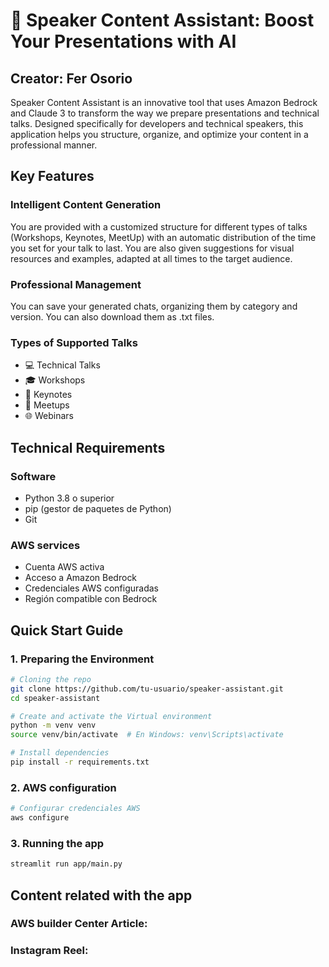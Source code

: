 # 🎤 Speaker Content Assistant: Boost Your Presentations with AI
##  Creator: Fer Osorio

Speaker Content Assistant is an innovative tool that uses Amazon Bedrock and Claude 3 to transform the way we prepare presentations and technical talks. Designed specifically for developers and technical speakers, this application helps you structure, organize, and optimize your content in a professional manner.

## Key Features

### Intelligent Content Generation
You are provided with a customized structure for different types of talks (Workshops, Keynotes, MeetUp) with an automatic distribution of the time you set for your talk to last. You are also given suggestions for visual resources and examples, adapted at all times to the target audience.

### Professional Management
You can save your generated chats, organizing them by category and version. You can also download them as .txt files.

### Types of Supported Talks
- 💻 Technical Talks
- 🎓 Workshops
- 🎪 Keynotes
- 🤝 Meetups
- 🌐 Webinars


## Technical Requirements

### Software
- Python 3.8 o superior
- pip (gestor de paquetes de Python)
- Git

### AWS services
- Cuenta AWS activa
- Acceso a Amazon Bedrock
- Credenciales AWS configuradas
- Región compatible con Bedrock

## Quick Start Guide

### 1. Preparing the Environment
```bash
# Cloning the repo
git clone https://github.com/tu-usuario/speaker-assistant.git
cd speaker-assistant

# Create and activate the Virtual environment
python -m venv venv
source venv/bin/activate  # En Windows: venv\Scripts\activate

# Install dependencies
pip install -r requirements.txt
```

### 2. AWS configuration
```bash
# Configurar credenciales AWS
aws configure
```

### 3. Running the app
```bash
streamlit run app/main.py
```

## Content related with the app
### AWS builder Center Article:
### Instagram Reel: 